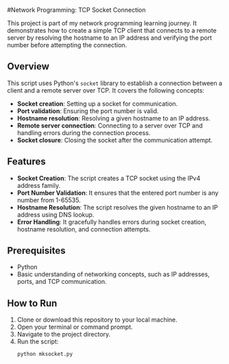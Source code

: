 #Network Programming: TCP Socket Connection

This project is part of my network programming learning journey. It demonstrates how to create a simple TCP client that connects to a remote server by resolving the hostname to an IP address and verifying the port number before attempting the connection.

## Overview

This script uses Python's `socket` library to establish a connection between a client and a remote server over TCP. It covers the following concepts:

- **Socket creation**: Setting up a socket for communication.
- **Port validation**: Ensuring the port number is valid.
- **Hostname resolution**: Resolving a given hostname to an IP address.
- **Remote server connection**: Connecting to a server over TCP and handling errors during the connection process.
- **Socket closure**: Closing the socket after the communication attempt.

## Features

- **Socket Creation**: The script creates a TCP socket using the IPv4 address family.
- **Port Number Validation**: It ensures that the entered port number is any number from 1-65535.
- **Hostname Resolution**: The script resolves the given hostname to an IP address using DNS lookup.
- **Error Handling**: It gracefully handles errors during socket creation, hostname resolution, and connection attempts.

## Prerequisites

- Python
- Basic understanding of networking concepts, such as IP addresses, ports, and TCP communication.

## How to Run

1. Clone or download this repository to your local machine.
2. Open your terminal or command prompt.
3. Navigate to the project directory.
4. Run the script:
   ```bash
   python mksocket.py
